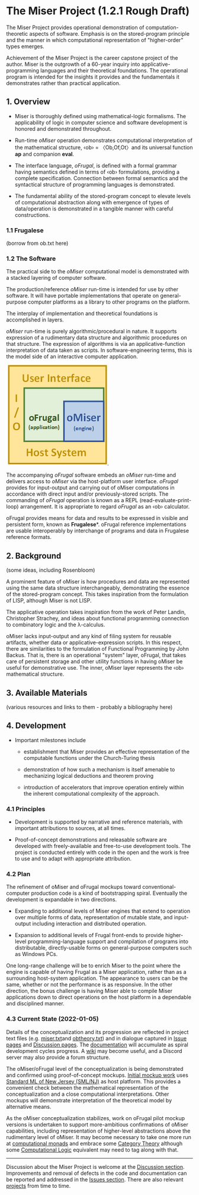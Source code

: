 <!-- README.md 1.2.1               UTF-8                           2023-08-13
     ---1----|----2----|----3----|----4----|----5----|----6----|----7----|---*

                      orcmid/miser Introduction
     -->

# The Miser Project (1.2.1 Rough Draft)

The Miser Project provides operational demonstration of computation-theoretic
aspects of software.  Emphasis is on the stored-program principle and the
manner in which computational representation of "higher-order" types emerges.

Achievement of the Miser Project is the career capstone project of the author.
Miser is the outgrowth of a 60-year inquiry into applicative-programming
languages and their theoretical foundations.  The operational program is
intended for the insights it provides and the fundamentals it demonstrates
rather than practical application.

## 1. Overview

* Miser is thoroughly defined using mathematical-logic formalisms.  The
  applicability of logic in computer science and software development is
  honored and demonstrated throughout.

* Run-time *oMiser* operation demonstrates computational interpretation of the
  mathematical structure, ‹ob› = 〈Ob,Of,Ot〉and its universal function
  **ap** and companion **eval**.

* The interface language, *oFrugal*, is defined with a formal grammar having
  semantics defined in terms of ‹ob› formulations, providing a complete
  specification.  Connection between formal semantics and the syntactical
  structure of programming languages is demonstrated.

* The fundamental ability of the stored-program concept to elevate levels of
  computational abstraction along with emergence of types of data/operation is
  demonstrated in a tangible manner with careful constructions.

### 1.1 Frugalese

(borrow from ob.txt here)

### 1.2 The Software

The practical side to the *oMiser* computational model is demonstrated with a
stacked layering of computer software.

The production/reference *oMiser* run-time is intended for use by other
software.  It will have portable implementations that operate on
general-purpose computer platforms as a library to other programs on the
platform.

The interplay of implementation and theoretical foundations is accomplished in
layers.

*oMiser* run-time is purely algorithmic/procedural in
nature.  It supports expression of a rudimentary data structure and
algorithmic procedures on that structure.  The expression of algorithms is via
an applicative-function interpretation of data taken as scripts.  In
software-engineering terms, this is the model side of an interactive computer
application.

![Hosting oFrugal/oMiser](https://github.com/orcmid/miser/blob/master/oMiser/mockups/SML/tutorials/omiser-2017-11-08-0920-1stStack.png).

The accompanying *oFrugal* software embeds an *oMiser* run-time and delivers
access to *oMiser* via the host-platform user interface.  *oFrugal* provides
for input-output and carrying out of oMiser computations in accordance with
direct input and/or previously-stored scripts.  The commanding of *oFrugal*
operation is known as a REPL (read-evaluate-print-loop) arrangement.
It is appropriate to regard *oFrugal* as an ‹ob› calculator.

oFrugal provides means for data and results to be expressed in visible and
persistent form, known as **Frugalese***.  oFrugal reference implementations
are usable interoperably by interchange of programs and data in Frugalese
reference formats.


## 2. Background

(some ideas, including Rosenbloom)

A prominent feature of oMiser is how procedures and data are represented using
the same data structure interchangeably, demonstrating the essence of the
stored-program concept.  This takes inspiration from the formulation of LISP,
although Miser is not LISP.

The
applicative operation takes inspiration from the work of Peter Landin,
Christopher Strachey, and
ideas about functional programming connection to combinatory logic and the
λ-calculus.

oMiser lacks input-output and any kind of filing system for reusable
artifacts, whether data or applicative-expression scripts.  In this respect,
there are similarities to the formulation of Functional Programming by John
Backus.  That is, there is an operational "system" layer, oFrugal, that takes
care of
persistent storage and other utility functions in having oMiser be useful for
demonstrative use.  The inner, oMiser layer represents the ‹ob› mathematical
structure.

## 3. Available Materials

(various resources and links to them - probably a bibliography here)

## 4. Development

* Important milestones include

  * establishment that Miser provides an effective representation of the
    computable functions under the Church-Turing thesis

  * demonstration of how such a mechanism is itself amenable to mechanizing
    logical deductions and theorem proving

  * introduction of accelerators that improve operation entirely within the
    inherent computational complexity of the approach.

### 4.1 Principles

* Development is supported by narrative and reference materials, with
  important attributions to sources, at all times.

* Proof-of-concept demonstrations and releasable software are developed
  with freely-available and free-to-use development tools.  The project
  is conducted entirely with code in the open and the work is free to use and
  to adapt with appropriate attribution.

### 4.2 Plan

The refinement of oMiser and oFrugal mockups toward conventional-computer
production code is a kind of bootstrapping spiral.  Eventually the development
is expandable in two directions.

* Expanding to additional levels of Miser engines that extend to operation
  over multiple forms of data, representation of mutable state, and
  input-output including interaction and distributed operation.

* Expansion to additional levels of Frugal front-ends to provide higher-level
  programming-language support and compilation of programs into distributable,
  directly-usable forms on general-purpose computers such as Windows PCs.

 One long-range challenge will be to enrich Miser to the point where the
 engine is capable of having Frugal as a Miser application, rather than as a
 surrounding host-system application.  The appearance to users can be the
 same, whether or not the performance is as responsive.  In the other
 direction, the bonus challenge is having Miser able to compile Miser
 applications down to direct operations on the host platform in a dependable
 and disciplined manner.

### 4.3 Current State (2022-01-05)

Details of the conceptualization and its progression are reflected in project
text files (e.g. [miser.txt](miser.txt)and
[obtheory.txt](oMiser/obtheory.txt)) and in dialogue captured in
[Issue pages](https://github.com/orcmid/miser/issues) and
[Discussion pages](https://github.com/orcmid/miser/discussions).  The
[documentation](https://orcmid.github.io/miser/) will accumulate as spiral
development cycles progress. A [wiki](https://github.com/orcmid/miser/wiki)
may become useful, and a Discord server may also provide a forum structure.

The oMiser/oFrugal level of the conceptualization is being demonstrated
and confirmed using proof-of-concept mockups.
[Initial mockup work](oMiser/mockups/mockups.txt) uses
[Standard ML of New Jersey (SML/NJ)](https://www.smlnj.org/) as host platform.
This provides a convenient check between the mathematical representation of
the conceptualization and a close computational interpretations.  Other
mockups will demonstrate interpretation of the theoretical model by
alternative means.

As the oMiser conceptualization stabilizes, work on oFrugal pilot mockup
versions is undertaken to support more-ambitious confirmations of oMiser
capabilities, including representation of higher-level abstractions above the
rudimentary level of oMiser.  It may become necessary to take one more run at
[computational monads](https://en.wikipedia.org/wiki/Monad_(functional_programming))
and embrace some
[Category Theory](https://en.wikipedia.org/wiki/Category_theory)
although some
[Computational Logic](https://www.cs.utexas.edu/users/moore/acl2/) equivalent
may need to tag along with that.

----

Discussion about the Miser Project is welcome at the
[Discussion section](https://github.com/orcmid/miser/discussions).
Improvements and removal of defects in the code and documentation can be
reported and addressed in the
[Issues section](https://github.com/orcmid/miser/issues).  There are also
relevant [projects](https://github.com/orcmid/miser/projects?type=classic)
from time to time.

<!-- ---1----|----2----|----3----|----4----|----5----|----6----|----7----|--*

     1.2.1 2023-08-13T17:30Z Continued re-arrangement and proofing
     1.2.0 2023-08-13T15:34Z Rough Draft re-arrangement for proofing
     1.1.0 2022-01-05T21:49Z Smoothing and Revision of Text, Progression,
           Current State
     1.0.1 2018-08-26 Added TODOs and 5Ps placeholer
     1.0.0 2018-01-11 Initial Stable README

                           end of miser/README.md
     -->

